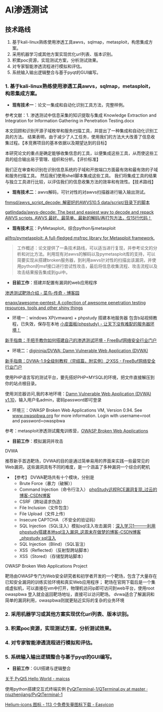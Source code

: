 # AI渗透测试

## 技术路线

1. 基于kali-linux熟练使用渗透工具awvs，sqlmap，metasploit，构思集成方案。
2. 采用机器学习或其他方案实现优化url列表、版本识别。
3. 积累poc资源，实现测试方案，分析测试效果。
4. 对专家智能渗透流程进行模拟和评估。
5. 系统输入输出逻辑整合与基于pyqt的GUI编写。

### 1. 基于kali-linux熟练使用渗透工具awvs，sqlmap，metasploit，构思集成方案。

- **现有技术一**：论文一集成和自动化识别工具方法，完整样例。

参考文献：1. 渗透测试中信息采集的知识提取与集成 Knowledge Extraction and Integration for Information Gathering in Penetration Testing.docx 

本文回顾和识别开源子域枚举和服务扫描工具，并提出了一种集成和自动化识别工具的方法。 结果表明，由于减少了人工任务，使用我们的方法大大改善了信息收集过程。【本竞赛项目的基本依据以及期望达到的目标】

本研究论文的重点是确定能够收集信息的工具，以便集成这些工具，从而使这些工具的组合输出易于管理、组织和分析。【评价标准】

我们正在审查和识别在识别信息系统的子域和开放端口方面最有效和最有效的子域和服务扫描工具。 然后我们使用shell脚本集成这些工具。 我们将集成工具的结果与独立工具进行比较，以评估我们的信息收集方法的效率和有效性。【技术路线】

- **现有技术二**：awvs解码，可针对性的对awvs扫描器进行输入输出测试。

[fnmsd/awvs_script_decode: 解密好的AWVS10.5 data/script/目录下的脚本](https://github.com/fnmsd/awvs_script_decode)

[gatlindada/awvs-decode: The best and easiest way to decode and repack AWVS scripts. AWVS 最好、最简单、最新的解码/再打包方法，仅15行代码！](https://github.com/gatlindada/awvs-decode)

- **现有技术三**：PyMetasploit，综合python与metasploit

[allfro/pymetasploit: A full-fledged msfrpc library for Metasploit framework.](https://github.com/allfro/pymetasploit)

> 工作概述：论文提供了一条技术路线，可以适当进行复现，并参考论文的分析和对比方法。利用现有对awvs的解码以及pymetasploit库的支持，可以简要实现从搭建broken服务器，到利用awvs针对性的扫描出该漏洞，并使用python的msf接口进行尝试性攻击，最后将信息收集流程、攻击流程以及攻击结果报告集成到gui中。

- **目前工作**：搭建并配置有漏洞的web应用程序

[渗透测试靶场介绍 - 菜鸟-传奇 - 博客园](https://www.cnblogs.com/cainiao-chuanqi/p/13870199.html)

[enaqx/awesome-pentest: A collection of awesome penetration testing resources, tools and other shiny things](https://github.com/enaqx/awesome-pentest)

- 环境一：windows XP(vmware) + phpstudy 搭建本地服务器
包含b站视频教程，已失效，保存在本地
[小皮面板(phpstudy) - 让天下没有难配的服务器环境！](https://www.xp.cn/)

[新手指南：手把手教你如何搭建自己的渗透测试环境 - FreeBuf网络安全行业门户](https://www.freebuf.com/sectool/102661.html)

- 环境二：[digininja/DVWA: Damn Vulnerable Web Application (DVWA)](https://github.com/digininja/DVWA)

[新手指南：DVWA-1.9全级别教程（完结篇，附实例）之XSS - FreeBuf网络安全行业门户](https://www.freebuf.com/articles/web/123779.html)

使用PHP语言写的测试平台，要先搭好PHP+MYSQL的环境，把文件直接解压到你的站点根目录。

使用浏览器访问,我的本地环境：[Damn Vulnerable Web Application (DVWA) v1.10](http://10.10.10.130/DVWA)，输入用户名admin，密码password即可登录

- 环境三：OWASP Broken Web Applications VM, Version 0.94.  See www.owaspbwa.org for more information.
Login with username=root and password=owaspbwa

参考：metasploit渗透测试魔鬼训练营，[OWASP Broken Web Applications](https://owasp.org/www-project-broken-web-applications/#)


- **目前工作**：模拟漏洞并攻击

DVWA

推荐新手首选靶场，DVWA的目的是通过简单易用的界面来实践一些最常见的Web漏洞，这些漏洞具有不同的难度，是一个涵盖了多种漏洞一个综合的靶机

- 【参考】 DVWA靶场共有十个模块，分别是
    - Brute Force（暴力（破解））
    - Command Injection（命令行注入） [phpStudy远程RCE漏洞复现_过云的博客-CSDN博客](https://blog.csdn.net/weixin_43268670/article/details/107098135)
    - CSRF（跨站请求伪造）
    - File Inclusion（文件包含）
    - File Upload（文件上传）
    - Insecure CAPTCHA （不安全的验证码）
    - SQL Injection（SQL注入）模拟sql注入攻击漏洞：[深入学习1———利用phpstudy搭建本地sql注入漏洞_这周末在做梦的博客-CSDN博客_phpstudy sql注入](https://blog.csdn.net/weixin_46203060/article/details/109411239)
    - SQL Injection（Blind）（SQL盲注）
    - XSS（Reflected）（反射型跨站脚本）
    - XSS（Stored）（存储型跨站脚本）

OWASP Broken Web Applications Project

靶场由OWASP专门为Web安全研究者和初学者开发的一个靶场，包含了大量存在已知安全漏洞的训练实验环境和真实Web应用程序；
靶场在官网下载后是一个集成虚拟机，可以直接在vm中打开，物理机访问ip即可访问到web平台，使用root owaspbwa 登入就会返回靶场地址，直接可以访问靶场。
dvwa适合了解漏洞和简单的漏洞利用，owaspbwa则就更贴近实际的复杂的业务环境



### 2. 采用机器学习或其他方案实现优化url列表、版本识别。

### 3. 积累poc资源，实现测试方案，分析测试效果。

### 4. 对专家智能渗透流程进行模拟和评估。

### 5. 系统输入输出逻辑整合与基于pyqt的GUI编写。

- **目前工作**：GUI搭建与逻辑整合

[关于 PyQt5 Hello World - maicss](https://maicss.gitbook.io/pyqt5-chinese-tutoral/hello_world)

使用python搭建交互式终端实例
[PyQtTerminal-1/QTerminal.py at master · niuzhenjiang/PyQtTerminal-1](https://github.com/niuzhenjiang/PyQtTerminal-1/blob/master/QTerminal.py)

[Helium-icons 图标 - 113 个免费矢量图标下载 - Easyicon](https://www.easyicon.net/iconsearch/iconset:Helium-icons/?s=addtime_DESC)